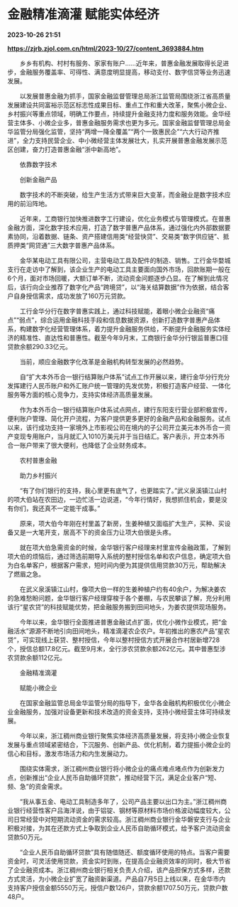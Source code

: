 # 金融精准滴灌 赋能实体经济

**2023-10-26 21:51**

**https://zjrb.zjol.com.cn/html/2023-10/27/content_3693884.htm**

　　乡乡有机构、村村有服务、家家有账户……近年来，普惠金融发展取得长足进步，金融服务覆盖率、可得性、满意度明显提高，移动支付、数字信贷等业务迅速发展。

　　以发展普惠金融为抓手，国家金融监督管理总局浙江监管局围绕浙江省高质量发展建设共同富裕示范区标志性成果目标、重点工作和重大改革，聚焦小微企业、乡村振兴等重点领域，明确工作要点，持续提升金融支持力度和服务效能。金华经营主体多、小微企业多，普惠金融服务需求也更为多元。国家金融监督管理总局金华监管分局强化监管，坚持“两增一降全覆盖”“两个一致惠民企”“六大行动齐推进”，全力支持民营企业、中小微经营主体发展壮大，扎实开展普惠金融发展示范区创建，奋力打造普惠金融“浙中新高地”。

　　依靠数字技术

　　创新金融产品

　　数字技术的不断突破，给生产生活方式带来巨大变革，而金融业是数字技术应用的前沿阵地。

　　近年来，工商银行加快推进数字工行建设，优化业务模式与管理模式。在普惠金融方面，深化数字技术应用，打造了数字普惠产品体系，通过强化内外部数据要素协同，沿着数据、链条、资产搭建信用类“经营快贷”、交易类“数字供应链”、抵质押类“网贷通”三大数字普惠产品体系。

　　金华某电动工具有限公司，主营电动工具及配件的制造、销售。工行金华婺城支行在走访中了解到，该企业生产的电动工具主要面向国外市场，回款账期一般在6个月，面对市场回暖，大额订单不断，流动资金问题逐步凸显。在了解到此情况后，该行向企业推荐了数字化产品“跨境贷”，以“海关结算数据”作为依据，结合客户自身授信需求，成功发放了160万元贷款。

　　工行金华分行在数字普惠实践上，通过科技赋能，着眼小微企业融资“痛点”“弱点”，综合运用金融科技手段和信息数据资源，创新打造数字普惠产品体系，构建数字化经营管理体系，着力提升金融服务供给，不断提升金融服务实体经济的精准性、直达性和普惠性。截至今年9月末，工商银行金华分行银监普惠口径贷款余额290.33亿元。

　　当前，顺应金融数字化改革是金融机构转型发展的必然趋势。

　　自“扩大本外币合一银行结算账户体系”试点工作开展以来，建行金华分行充分发挥建行人民币账户和外汇账户统一管理的先发优势，积极打造客户经营、一体化服务等方面的核心竞争力，支持实体经济高质量发展。

　　作为本外币合一银行结算账户体系试点网点，建行东阳支行营业部积极宣传，便利账户管理、简化开户流程，为客户提供更多更好的金融产品和金融服务。试点以来，该行成功支持一家境外上市影视公司在境内的子公司开立美元本外币合一资产变现专用账户，当月就汇入1010万美元并于当日结汇。客户表示，开立本外币合一账户带来了很大便利，也降低了企业财务成本。

　　农村普惠金融

　　助力乡村振兴

　　“有了你们银行的支持，我心里更有底气了，也更踏实了。”武义泉溪镇江山村的项大伯站在农田边，一边忙活一边说道，“今年行情好，我想抓住机会，要是没有你们，我还真不一定能干成事。”

　　原来，项大伯今年刚在村里盖了新房，生姜种植又面临扩大生产，买种、买设备又是一大笔开支，居高不下的资金压力让项大伯很是头疼。

　　就在项大伯急需资金的时候，金华银行客户经理来村里宣传金融政策，了解到项大伯的烦恼后，通过筛选前期导入系统的整村授信名单和农户信息，确定项大伯为白名单客户，根据客户需求，短时间内便为其提供信用贷款30万元，帮助解决了燃眉之急。

　　在武义泉溪镇江山村，像项大伯一样的生姜种植户约有40余户，为解决姜农的急难愁盼问题，金华银行客户经理穿梭于各个姜棚，与农民攀谈了解，充分利用该行“星农贷”的科技赋能优势，把金融服务搬到田间地头，为姜农提供现场服务。

　　今年以来，金华银行全面推进普惠金融试点扩面，优化小微作业模式，把“金融活水”源源不断地引向田间地头，精准滴灌农企农户。年初推出的惠农产品“星农贷”，可实现线上获贷、整村授信，今年以整村授信方式开展合作村居新增728个，授信总额17.8亿元。截至9月末，全行涉农贷款余额262亿元。其中普惠型涉农贷款余额112亿元。

　　金融精准滴灌

　　赋能小微企业

　　在国家金融监管总局金华监管分局的指导下，金华各金融机构积极优化小微企业金融服务，加强对设备更新和技术改造的资金支持，支持小微经营主体可持续发展。

　　今年以来，浙江稠州商业银行聚焦实体经济高质量发展，将支持小微企业恢复发展与重点领域紧密结合，下沉服务、创新产品、优化机制，着力提振小微企业的信心和目标，激发市场活力和内生发展动力。

　　围绕实体需求，浙江稠州商业银行将小微企业的痛点难点堵点作为创新发力点，创新推出“企业人民币自助循环贷款”，推动经营下沉，满足企业客户“短、频、急”的资金需求。

　　“我从事五金、电动工具制造多年了，公司产品主要以出口为主。”浙江稠州商业银行经营性客户吕海洋说，由于铝锭、钢材等原材料市场价格波动幅度较大，公司日常经营中对短期流动资金的需求较高。浙江稠州商业银行金华磐安支行与企业积极对接，为其在还款方式上争取到企业人民币自助循环模式，给予客户流动资金贷款50万元。

　　“企业人民币自助循环贷款”具有随借随还、额度循环使用的特点。当客户需要资金时，可灵活使用贷款，资金实时到账，在提高企业融资效率的同时，极大节省了企业融资成本。浙江稠州商业银行相关负责人介绍，该产品担保方式多样，还款方式灵活，为小微企业扩宽了融资新渠道。产品自7月5日上线以来，在金华市内支持客户授信金额5550万元，授信户数126户，贷款余额1707.50万元，贷款户数48户。